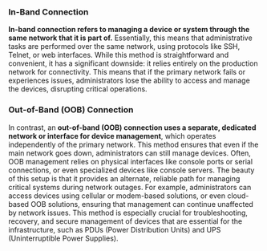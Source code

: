 ### **In-Band Connection**

**In-band connection refers to managing a device or system through the same network that it is part of.** Essentially, this means that administrative tasks are performed over the same network, using protocols like SSH, Telnet, or web interfaces. While this method is straightforward and convenient, it has a significant downside: it relies entirely on the production network for connectivity. This means that if the primary network fails or experiences issues, administrators lose the ability to access and manage the devices, disrupting critical operations.

### **Out-of-Band (OOB) Connection**

In contrast, an **out-of-band (OOB) connection uses a separate, dedicated network or interface for device management**, which operates independently of the primary network. This method ensures that even if the main network goes down, administrators can still manage devices. Often, OOB management relies on physical interfaces like console ports or serial connections, or even specialized devices like console servers. The beauty of this setup is that it provides an alternate, reliable path for managing critical systems during network outages. For example, administrators can access devices using cellular or modem-based solutions, or even cloud-based OOB solutions, ensuring that management can continue unaffected by network issues. This method is especially crucial for troubleshooting, recovery, and secure management of devices that are essential for the infrastructure, such as PDUs (Power Distribution Units) and UPS (Uninterruptible Power Supplies).